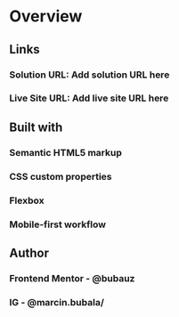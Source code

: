 <h1>Overview</h1>
<h2>Links</h2>
<h3>Solution URL: Add solution URL here</h3>
<h3>Live Site URL: Add live site URL here</h3>
<h2>Built with</h2>
<h3>Semantic HTML5 markup</h3>
<h3>CSS custom properties</h3>
<h3>Flexbox</h3>
<h3>Mobile-first workflow</h3>
<h2>Author</h2>
<h3>Frontend Mentor - @bubauz</h3>
<h3>IG - @marcin.bubala/<h3>
